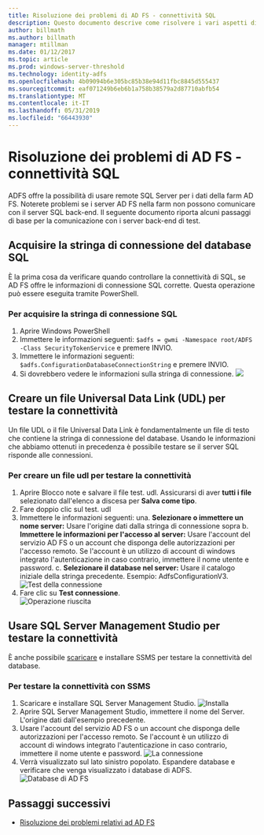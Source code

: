 ```yaml
---
title: Risoluzione dei problemi di AD FS - connettività SQL
description: Questo documento descrive come risolvere i vari aspetti di AD FS.
author: billmath
ms.author: billmath
manager: mtillman
ms.date: 01/12/2017
ms.topic: article
ms.prod: windows-server-threshold
ms.technology: identity-adfs
ms.openlocfilehash: 4b09094b6e305bc85b38e94d11fbc8845d555437
ms.sourcegitcommit: eaf071249b6eb6b1a758b38579a2d87710abfb54
ms.translationtype: MT
ms.contentlocale: it-IT
ms.lasthandoff: 05/31/2019
ms.locfileid: "66443930"
---
```

# <a name="ad-fs-troubleshooting---sql-connectivity"></a>Risoluzione dei problemi di AD FS - connettività SQL
ADFS offre la possibilità di usare remote SQL Server per i dati della farm AD FS.  Noterete problemi se i server AD FS nella farm non possono comunicare con il server SQL back-end.  Il seguente documento riporta alcuni passaggi di base per la comunicazione con i server back-end di test.

## <a name="acquire-the-sql-database-connection-string"></a>Acquisire la stringa di connessione del database SQL
È la prima cosa da verificare quando controllare la connettività di SQL, se AD FS offre le informazioni di connessione SQL corrette.  Questa operazione può essere eseguita tramite PowerShell.

### <a name="to-acquire-the-sql-connection-string"></a>Per acquisire la stringa di connessione SQL
1.  Aprire Windows PowerShell
2. Immettere le informazioni seguenti: `$adfs = gwmi -Namespace root/ADFS -Class SecurityTokenService` e premere INVIO.
3. Immettere le informazioni seguenti: `$adfs.ConfigurationDatabaseConnectionString` e premere INVIO.
4. Si dovrebbero vedere le informazioni sulla stringa di connessione.
![](media/ad-fs-tshoot-sql/sql2.png)

## <a name="create-a-universal-data-link-udl-file-to-test-connectivity"></a>Creare un file Universal Data Link (UDL) per testare la connettività
Un file UDL o il file Universal Data Link è fondamentalmente un file di testo che contiene la stringa di connessione del database.  Usando le informazioni che abbiamo ottenuti in precedenza è possibile testare se il server SQL risponde alle connessioni.

### <a name="to-create-a-udl-file-to-test-connectivity"></a>Per creare un file udl per testare la connettività

1. Aprire Blocco note e salvare il file test. udl.  Assicurarsi di aver **tutti i file** selezionato dall'elenco a discesa per **Salva come tipo**.
2. Fare doppio clic sul test. udl
3. Immettere le informazioni seguenti: una. **Selezionare o immettere un nome server:**  Usare l'origine dati dalla stringa di connessione sopra b. **Immettere le informazioni per l'accesso al server:**  Usare l'account del servizio AD FS o un account che disponga delle autorizzazioni per l'accesso remoto.  Se l'account è un utilizzo di account di windows integrato l'autenticazione in caso contrario, immettere il nome utente e password.
    c. **Selezionare il database nel server:** Usare il catalogo iniziale della stringa precedente.  Esempio:  AdfsConfigurationV3.
   ![Test della connessione](media/ad-fs-tshoot-sql/sql4.png)
1. Fare clic su **Test connessione**.</br>
![Operazione riuscita](media/ad-fs-tshoot-sql/sql3.png)

## <a name="use-sql-server-management-studio-to-test-connectivity"></a>Usare SQL Server Management Studio per testare la connettività
È anche possibile [scaricare](https://go.microsoft.com/fwlink/?linkid=864329) e installare SSMS per testare la connettività del database.

### <a name="to-test-connectivity-with-ssms"></a>Per testare la connettività con SSMS
1. Scaricare e installare SQL Server Management Studio.
![Installa](media/ad-fs-tshoot-sql/sql5.png)
1. Aprire SQL Server Management Studio, immettere il nome del Server.  L'origine dati dall'esempio precedente.
2. Usare l'account del servizio AD FS o un account che disponga delle autorizzazioni per l'accesso remoto.  Se l'account è un utilizzo di account di windows integrato l'autenticazione in caso contrario, immettere il nome utente e password.
![La connessione](media/ad-fs-tshoot-sql/sql6.png)
1. Verrà visualizzato sul lato sinistro popolato.  Espandere database e verificare che venga visualizzato i database di ADFS.
![Database di AD FS](media/ad-fs-tshoot-sql/sql7.png)

## <a name="next-steps"></a>Passaggi successivi

- [Risoluzione dei problemi relativi ad AD FS](ad-fs-tshoot-overview.md)